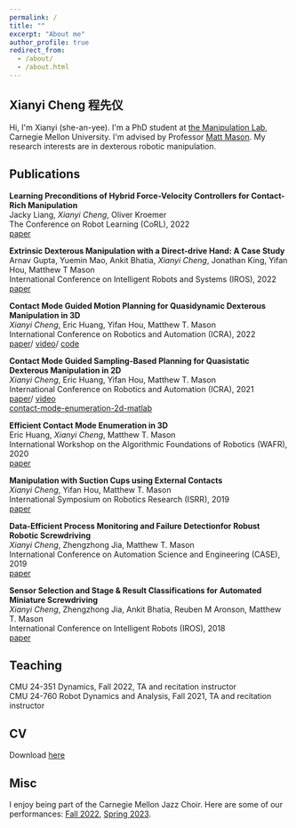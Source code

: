 ```yaml
---
permalink: /
title: ""
excerpt: "About me"
author_profile: true
redirect_from:
  - /about/
  - /about.html
---
```


Xianyi Cheng 程先仪
-----

Hi, I'm Xianyi (she-an-yee). I'm a PhD student at [the Manipulation Lab](http://mlab.ri.cmu.edu), Carnegie Mellon University. I'm advised by Professor [Matt Mason](http://www.cs.cmu.edu/~mason/). My research interests are in dexterous robotic manipulation.

## Publications

**Learning Preconditions of Hybrid Force-Velocity Controllers for Contact-Rich Manipulation** \
Jacky Liang, *Xianyi Cheng*, Oliver Kroemer \
The Conference on Robot Learning (CoRL), 2022 \
[paper](https://arxiv.org/abs/2206.12728)

**Extrinsic Dexterous Manipulation with a Direct-drive Hand: A Case Study** \
Arnav Gupta, Yuemin Mao, Ankit Bhatia, *Xianyi Cheng*, Jonathan King, Yifan Hou, Matthew T Mason \
International Conference on Intelligent Robots and Systems (IROS), 2022 \
[paper](https://ieeexplore.ieee.org/abstract/document/9981569)

**Contact Mode Guided Motion Planning for Quasidynamic Dexterous Manipulation in 3D** \
*Xianyi Cheng*, Eric Huang, Yifan Hou, Matthew T. Mason \
International Conference on Robotics and Automation (ICRA), 2022 \
[paper](https://arxiv.org/abs/2105.14431)/ [video](https://youtu.be/JuLlliG3vGc)/ [code](https://github.com/XianyiCheng/CMGMP)

**Contact Mode Guided Sampling-Based Planning for Quasistatic Dexterous Manipulation in 2D** \
*Xianyi Cheng*, Eric Huang, Yifan Hou, Matthew T. Mason \
International Conference on Robotics and Automation (ICRA), 2021 \
[paper](https://arxiv.org/abs/2011.01454)/ [video](https://youtu.be/2yYYLN3JAbs)\
[contact-mode-enumeration-2d-matlab](https://github.com/XianyiCheng/contact_mode_enumeration_2d)

**Efficient Contact Mode Enumeration in 3D** \
Eric Huang, *Xianyi Cheng*, Matthew T. Mason \
International Workshop on the Algorithmic Foundations of Robotics (WAFR), 2020 \
[paper](http://robotics.cs.rutgers.edu/wafr2020/wp-content/uploads/sites/7/2020/05/WAFR_2020_FV_73.pdf)

**Manipulation with Suction Cups using External Contacts** \
*Xianyi Cheng*, Yifan Hou, Matthew T. Mason  \
International Symposium on Robotics Research (ISRR), 2019 \
[paper](https://xianyicheng.github.io/files/cheng_isrr19.pdf)

**Data-Efficient  Process  Monitoring  and  Failure  Detectionfor  Robust  Robotic  Screwdriving** \
*Xianyi Cheng*, Zhengzhong Jia, Matthew T. Mason \
International Conference on Automation Science and Engineering (CASE), 2019 \
[paper](https://xianyicheng.github.io/files/cheng_case19.pdf)

**Sensor Selection and Stage & Result Classifications for Automated Miniature Screwdriving** \
*Xianyi Cheng*, Zhengzhong Jia, Ankit Bhatia, Reuben M Aronson, Matthew T. Mason \
International Conference on Intelligent Robots (IROS), 2018 \
[paper](https://xianyicheng.github.io/files/cheng_iros18.pdf)

## Teaching 
CMU 24-351 Dynamics, Fall 2022, TA and recitation instructor \
CMU 24-760 Robot Dynamics and Analysis, Fall 2021, TA and recitation instructor

## CV
Download [here](https://xianyicheng.github.io/files/Xianyi_CV.pdf)

## Misc

I enjoy being part of the Carnegie Mellon Jazz Choir. Here are some of our performances: [Fall 2022](https://www.youtube.com/live/NCXkeIqxoXM?feature=share&t=1365), [Spring 2023](https://www.youtube.com/live/9lHFr5QU1q0?feature=share&t=670).